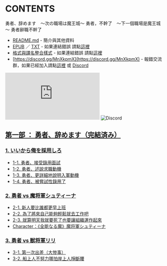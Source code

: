 # CONTENTS

勇者、辞めます　～次の職場は魔王城～
勇者，不幹了　～下一個職場是魔王城～
勇者辭職不幹了


- [README.md](README.md) - 簡介與其他資料
- [EPUB](https://gitlab.com/demonovel/epub-txt/blob/master/kakuyomu/%E5%8B%87%E8%80%85%EF%BC%8C%E4%B8%8D%E5%B9%B9%E4%BA%86%E3%80%80%EF%BD%9E%E4%B8%8B%E4%B8%80%E5%80%8B%E8%81%B7%E5%A0%B4%E6%98%AF%E9%AD%94%E7%8E%8B%E5%9F%8E%EF%BD%9E.epub) ／ [TXT](https://gitlab.com/demonovel/epub-txt/blob/master/kakuyomu/out/%E5%8B%87%E8%80%85%EF%BC%8C%E4%B8%8D%E5%B9%B9%E4%BA%86%E3%80%80%EF%BD%9E%E4%B8%8B%E4%B8%80%E5%80%8B%E8%81%B7%E5%A0%B4%E6%98%AF%E9%AD%94%E7%8E%8B%E5%9F%8E%EF%BD%9E.out.txt) - 如果連結錯誤 請點[這裡](https://gitlab.com/demonovel/epub-txt/blob/master/kakuyomu/)
- [格式與譯名整合樣式](https://github.com/bluelovers/node-novel/blob/master/lib/locales/%E5%8B%87%E8%80%85%E3%80%81%E8%BE%9E%E3%82%81%E3%81%BE%E3%81%99%E3%80%80%EF%BD%9E%E6%AC%A1%E3%81%AE%E8%81%B7%E5%A0%B4%E3%81%AF%E9%AD%94%E7%8E%8B%E5%9F%8E%EF%BD%9E.ts) - 如果連結錯誤 請點[這裡](https://github.com/bluelovers/node-novel/blob/master/lib/locales/)
- [https://discord.gg/MnXkpmX](https://discord.gg/MnXkpmX) - 報錯交流群，如果已經加入請點[這裡](https://discordapp.com/channels/467794087769014273/467794088285175809) 或 [Discord](https://discordapp.com/channels/@me)


![導航目錄](https://chart.apis.google.com/chart?cht=qr&chs=150x150&chl=https://gitee.com/bluelovers/novel/tree/master/kakuyomu/勇者、辞めます　～次の職場は魔王城～/導航目錄.md)  ![Discord](https://chart.apis.google.com/chart?cht=qr&chs=150x150&chl=https://discord.gg/MnXkpmX)




## [第一部 ： 勇者、辞めます（完結済み）](00000_%E7%AC%AC%E4%B8%80%E9%83%A8%20%EF%BC%9A%20%E5%8B%87%E8%80%85%E3%80%81%E8%BE%9E%E3%82%81%E3%81%BE%E3%81%99%EF%BC%88%E5%AE%8C%E7%B5%90%E6%B8%88%E3%81%BF%EF%BC%89)


### [1. いいから俺を採用しろ](00000_%E7%AC%AC%E4%B8%80%E9%83%A8%20%EF%BC%9A%20%E5%8B%87%E8%80%85%E3%80%81%E8%BE%9E%E3%82%81%E3%81%BE%E3%81%99%EF%BC%88%E5%AE%8C%E7%B5%90%E6%B8%88%E3%81%BF%EF%BC%89/00000_1.%20%E3%81%84%E3%81%84%E3%81%8B%E3%82%89%E4%BF%BA%E3%82%92%E6%8E%A1%E7%94%A8%E3%81%97%E3%82%8D)

- [1-1. 勇者、接受錄用面試](00000_%E7%AC%AC%E4%B8%80%E9%83%A8%20%EF%BC%9A%20%E5%8B%87%E8%80%85%E3%80%81%E8%BE%9E%E3%82%81%E3%81%BE%E3%81%99%EF%BC%88%E5%AE%8C%E7%B5%90%E6%B8%88%E3%81%BF%EF%BC%89/00000_1.%20%E3%81%84%E3%81%84%E3%81%8B%E3%82%89%E4%BF%BA%E3%82%92%E6%8E%A1%E7%94%A8%E3%81%97%E3%82%8D/00000_1-1.%20%E5%8B%87%E8%80%85%E3%80%81%E6%8E%A5%E5%8F%97%E9%8C%84%E7%94%A8%E9%9D%A2%E8%A9%A6.txt)
- [1-2. 勇者、述說求職動機](00000_%E7%AC%AC%E4%B8%80%E9%83%A8%20%EF%BC%9A%20%E5%8B%87%E8%80%85%E3%80%81%E8%BE%9E%E3%82%81%E3%81%BE%E3%81%99%EF%BC%88%E5%AE%8C%E7%B5%90%E6%B8%88%E3%81%BF%EF%BC%89/00000_1.%20%E3%81%84%E3%81%84%E3%81%8B%E3%82%89%E4%BF%BA%E3%82%92%E6%8E%A1%E7%94%A8%E3%81%97%E3%82%8D/00010_1-2.%20%E5%8B%87%E8%80%85%E3%80%81%E8%BF%B0%E8%AA%AA%E6%B1%82%E8%81%B7%E5%8B%95%E6%A9%9F.txt)
- [1-3. 勇者、更詳細地說明入軍動機](00000_%E7%AC%AC%E4%B8%80%E9%83%A8%20%EF%BC%9A%20%E5%8B%87%E8%80%85%E3%80%81%E8%BE%9E%E3%82%81%E3%81%BE%E3%81%99%EF%BC%88%E5%AE%8C%E7%B5%90%E6%B8%88%E3%81%BF%EF%BC%89/00000_1.%20%E3%81%84%E3%81%84%E3%81%8B%E3%82%89%E4%BF%BA%E3%82%92%E6%8E%A1%E7%94%A8%E3%81%97%E3%82%8D/00020_1-3.%20%E5%8B%87%E8%80%85%E3%80%81%E6%9B%B4%E8%A9%B3%E7%B4%B0%E5%9C%B0%E8%AA%AA%E6%98%8E%E5%85%A5%E8%BB%8D%E5%8B%95%E6%A9%9F.txt)
- [1-4. 勇者、被嘗試性錄用了](00000_%E7%AC%AC%E4%B8%80%E9%83%A8%20%EF%BC%9A%20%E5%8B%87%E8%80%85%E3%80%81%E8%BE%9E%E3%82%81%E3%81%BE%E3%81%99%EF%BC%88%E5%AE%8C%E7%B5%90%E6%B8%88%E3%81%BF%EF%BC%89/00000_1.%20%E3%81%84%E3%81%84%E3%81%8B%E3%82%89%E4%BF%BA%E3%82%92%E6%8E%A1%E7%94%A8%E3%81%97%E3%82%8D/00030_1-4.%20%E5%8B%87%E8%80%85%E3%80%81%E8%A2%AB%E5%98%97%E8%A9%A6%E6%80%A7%E9%8C%84%E7%94%A8%E4%BA%86.txt)

### [2. 勇者 vs 魔将軍シュティーナ](00000_%E7%AC%AC%E4%B8%80%E9%83%A8%20%EF%BC%9A%20%E5%8B%87%E8%80%85%E3%80%81%E8%BE%9E%E3%82%81%E3%81%BE%E3%81%99%EF%BC%88%E5%AE%8C%E7%B5%90%E6%B8%88%E3%81%BF%EF%BC%89/00010_2.%20%E5%8B%87%E8%80%85%20vs%20%E9%AD%94%E5%B0%86%E8%BB%8D%E3%82%B7%E3%83%A5%E3%83%86%E3%82%A3%E3%83%BC%E3%83%8A)

- [2-1. 新人要比誰都更早上班](00000_%E7%AC%AC%E4%B8%80%E9%83%A8%20%EF%BC%9A%20%E5%8B%87%E8%80%85%E3%80%81%E8%BE%9E%E3%82%81%E3%81%BE%E3%81%99%EF%BC%88%E5%AE%8C%E7%B5%90%E6%B8%88%E3%81%BF%EF%BC%89/00010_2.%20%E5%8B%87%E8%80%85%20vs%20%E9%AD%94%E5%B0%86%E8%BB%8D%E3%82%B7%E3%83%A5%E3%83%86%E3%82%A3%E3%83%BC%E3%83%8A/00000_2-1.%20%E6%96%B0%E4%BA%BA%E8%A6%81%E6%AF%94%E8%AA%B0%E9%83%BD%E6%9B%B4%E6%97%A9%E4%B8%8A%E7%8F%AD.txt)
- [2-2. 為了將來自己能夠輕鬆就去工作吧](00000_%E7%AC%AC%E4%B8%80%E9%83%A8%20%EF%BC%9A%20%E5%8B%87%E8%80%85%E3%80%81%E8%BE%9E%E3%82%81%E3%81%BE%E3%81%99%EF%BC%88%E5%AE%8C%E7%B5%90%E6%B8%88%E3%81%BF%EF%BC%89/00010_2.%20%E5%8B%87%E8%80%85%20vs%20%E9%AD%94%E5%B0%86%E8%BB%8D%E3%82%B7%E3%83%A5%E3%83%86%E3%82%A3%E3%83%BC%E3%83%8A/00010_2-2.%20%E7%82%BA%E4%BA%86%E5%B0%87%E4%BE%86%E8%87%AA%E5%B7%B1%E8%83%BD%E5%A4%A0%E8%BC%95%E9%AC%86%E5%B0%B1%E5%8E%BB%E5%B7%A5%E4%BD%9C%E5%90%A7.txt)
- [2-3. 就算明天我就要死了也要讓組織運作起來](00000_%E7%AC%AC%E4%B8%80%E9%83%A8%20%EF%BC%9A%20%E5%8B%87%E8%80%85%E3%80%81%E8%BE%9E%E3%82%81%E3%81%BE%E3%81%99%EF%BC%88%E5%AE%8C%E7%B5%90%E6%B8%88%E3%81%BF%EF%BC%89/00010_2.%20%E5%8B%87%E8%80%85%20vs%20%E9%AD%94%E5%B0%86%E8%BB%8D%E3%82%B7%E3%83%A5%E3%83%86%E3%82%A3%E3%83%BC%E3%83%8A/00020_2-3.%20%E5%B0%B1%E7%AE%97%E6%98%8E%E5%A4%A9%E6%88%91%E5%B0%B1%E8%A6%81%E6%AD%BB%E4%BA%86%E4%B9%9F%E8%A6%81%E8%AE%93%E7%B5%84%E7%B9%94%E9%81%8B%E4%BD%9C%E8%B5%B7%E4%BE%86.txt)
- [Character：《全能なる魔》魔将軍シュティーナ](00000_%E7%AC%AC%E4%B8%80%E9%83%A8%20%EF%BC%9A%20%E5%8B%87%E8%80%85%E3%80%81%E8%BE%9E%E3%82%81%E3%81%BE%E3%81%99%EF%BC%88%E5%AE%8C%E7%B5%90%E6%B8%88%E3%81%BF%EF%BC%89/00010_2.%20%E5%8B%87%E8%80%85%20vs%20%E9%AD%94%E5%B0%86%E8%BB%8D%E3%82%B7%E3%83%A5%E3%83%86%E3%82%A3%E3%83%BC%E3%83%8A/00030_Character%EF%BC%9A%E3%80%8A%E5%85%A8%E8%83%BD%E3%81%AA%E3%82%8B%E9%AD%94%E3%80%8B%E9%AD%94%E5%B0%86%E8%BB%8D%E3%82%B7%E3%83%A5%E3%83%86%E3%82%A3%E3%83%BC%E3%83%8A.txt)

### [3. 勇者 vs 獣将軍リリ](00000_%E7%AC%AC%E4%B8%80%E9%83%A8%20%EF%BC%9A%20%E5%8B%87%E8%80%85%E3%80%81%E8%BE%9E%E3%82%81%E3%81%BE%E3%81%99%EF%BC%88%E5%AE%8C%E7%B5%90%E6%B8%88%E3%81%BF%EF%BC%89/00020_3.%20%E5%8B%87%E8%80%85%20vs%20%E7%8D%A3%E5%B0%86%E8%BB%8D%E3%83%AA%E3%83%AA)

- [3-1. 第一次出差（大惨事）](00000_%E7%AC%AC%E4%B8%80%E9%83%A8%20%EF%BC%9A%20%E5%8B%87%E8%80%85%E3%80%81%E8%BE%9E%E3%82%81%E3%81%BE%E3%81%99%EF%BC%88%E5%AE%8C%E7%B5%90%E6%B8%88%E3%81%BF%EF%BC%89/00020_3.%20%E5%8B%87%E8%80%85%20vs%20%E7%8D%A3%E5%B0%86%E8%BB%8D%E3%83%AA%E3%83%AA/00000_3-1.%20%E7%AC%AC%E4%B8%80%E6%AC%A1%E5%87%BA%E5%B7%AE%EF%BC%88%E5%A4%A7%E6%83%A8%E4%BA%8B%EF%BC%89.txt)
- [3-2. 船上人不努力哪怕岸上人掙斷腰](00000_%E7%AC%AC%E4%B8%80%E9%83%A8%20%EF%BC%9A%20%E5%8B%87%E8%80%85%E3%80%81%E8%BE%9E%E3%82%81%E3%81%BE%E3%81%99%EF%BC%88%E5%AE%8C%E7%B5%90%E6%B8%88%E3%81%BF%EF%BC%89/00020_3.%20%E5%8B%87%E8%80%85%20vs%20%E7%8D%A3%E5%B0%86%E8%BB%8D%E3%83%AA%E3%83%AA/00010_3-2.%20%E8%88%B9%E4%B8%8A%E4%BA%BA%E4%B8%8D%E5%8A%AA%E5%8A%9B%E5%93%AA%E6%80%95%E5%B2%B8%E4%B8%8A%E4%BA%BA%E6%8E%99%E6%96%B7%E8%85%B0.txt)

